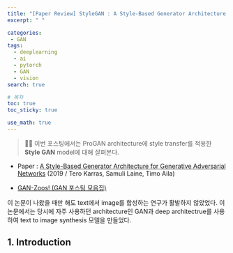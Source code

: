 ```yaml
---
title: "[Paper Review] StyleGAN : A Style-Based Generator Architecture for Generative Adversarial Networks 논문 분석"
excerpt: " "

categories:
 - GAN
tags:
  - deeplearning
  - ai
  - pytorch
  - GAN
  - vision
search: true

# 목차
toc: true  
toc_sticky: true 

use_math: true
---
```


> ✍🏻 이번 포스팅에서는 ProGAN architecture에 style transfer를 적용한 **Style GAN** model에 대해 살펴본다.


- Paper : [A Style-Based Generator Architecture for Generative Adversarial Networks](https://arxiv.org/abs/1812.04948)
          (2019 / Tero Karras, Samuli Laine, Timo Aila)
          
- [GAN-Zoos! (GAN 포스팅 모음집)](https://happy-jihye.github.io/gan/)





이 논문이 나왔을 때만 해도 text에서 image를 합성하는 연구가 활발하지 않았었다. 이 논문에서는 당시에 자주 사용하던 architecture인  GAN과 deep architectrue를 사용하여 text to image synthesis 모델을 만들었다.


## 1. Introduction
